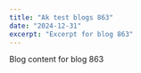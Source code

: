 ```yaml
---
title: "Ak test blogs 863"
date: "2024-12-31"
excerpt: "Excerpt for blog 863"
---
```


Blog content for blog 863